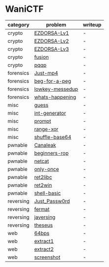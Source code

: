 # WaniCTF
category | problem | writeup
--- | --- | ---
crypto | [EZDORSA-Lv1](crypto/EZDORSA-Lv1) | -
crypto | [EZDORSA-Lv2](crypto/EZDORSA-Lv2) | -
crypto | [EZDORSA-Lv3](crypto/EZDORSA-Lv3) | -
crypto | [fusion](crypto/fusion) | -
crypto | [pqqp](crypto/pqqp) | -
forensics | [Just-mp4](forensics/Just-mp4) | -
forensics | [beg-for-a-peg](forensics/beg-for-a-peg) | -
forensics | [lowkey-messedup](forensics/lowkey-messedup) | -
forensics | [whats-happening](forensics/whats-happening) | -
misc | [guess](misc/guess) | -
misc | [int-generator](misc/int-generator) | -
misc | [prompt](misc/prompt) | -
misc | [range-xor](misc/range-xor) | -
misc | [shuffle-base64](misc/shuffle-base64) | -
pwnable | [Canaleak](pwnable/Canaleak) | -
pwnable | [beginners-rop](pwnable/beginners-rop) | -
pwnable | [netcat](pwnable/netcat) | -
pwnable | [only-once](pwnable/only-once) | -
pwnable | [ret2libc](pwnable/ret2libc) | -
pwnable | [ret2win](pwnable/ret2win) | -
pwnable | [shell-basic](pwnable/shell-basic) | -
reversing | [Just_Passw0rd](reversing/Just_Passw0rd) | -
reversing | [fermat](reversing/fermat) | -
reversing | [javersing](reversing/javersing) | -
reversing | [theseus](reversing/theseus) | -
web | [64bps](web/64bps) | -
web | [extract1](web/extract1) | -
web | [extract2](web/extract2) | -
web | [screenshot](web/screenshot) | -
